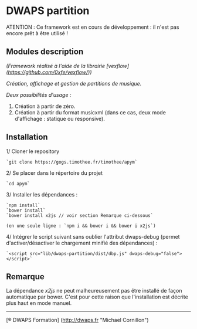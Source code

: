 # DWAPS partition

ATENTION : Ce framework est en cours de développement : il n'est pas encore prêt à être utilisé !

## Modules description

_(Framework réalisé à l'aide de la librairie [vexflow] (https://github.com/0xfe/vexflow/))_

_Création, affichage et gestion de partitions de musique._

_Deux possibilités d'usage :_
1. Création à partir de zéro.
2. Création à partir du format musicxml (dans ce cas, deux mode d'affichage : statique ou responsive).

## Installation

1/ Cloner le repository

    `git clone https://gogs.timothee.fr/timothee/apym`

2/ Se placer dans le répertoire du projet

    `cd apym`

3/ Installer les dépendances :

	`npm install`
    `bower install`
	`bower install x2js // voir section Remarque ci-dessous` 

	(en une seule ligne : `npm i && bower i && bower i x2js`)


4/ Intégrer le script suivant sans oublier l'attribut dwaps-debug (permet d'activer/désactiver le chargement minifié des dépendances) :
        
    `<script src="lib/dwaps-partition/dist/dbp.js" dwaps-debug="false"></script>`

## Remarque

La dépendance *x2js* ne peut malheureusement pas être installé de façon automatique par bower. C'est pour cette raison que l'installation est décrite plus haut en mode manuel.

---

[® DWAPS Formation] (http://dwaps.fr "Michael Cornillon")
